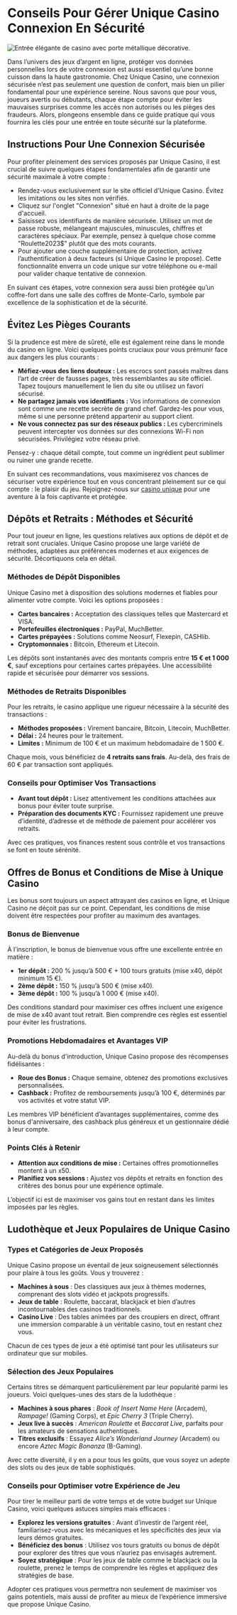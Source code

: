 <h1>Conseils Pour Gérer Unique Casino Connexion En Sécurité</h1>
    <img src="https://img.freepik.com/free-vector/realistic-casino-gambling-illustration_52683-99923.jpg?ga=GA1.1.22409829.1737708110&semt=ais_hybrid" alt="Entrée élégante de casino avec porte métallique décorative." style="max-width: 100%; height: auto; display: block; margin: 0 auto;">

<p>Dans l’univers des jeux d’argent en ligne, protéger vos données personnelles lors de votre connexion est aussi essentiel qu’une bonne cuisson dans la haute gastronomie. Chez Unique Casino, une connexion sécurisée n’est pas seulement une question de confort, mais bien un pilier fondamental pour une expérience sereine. Nous savons que pour vous, joueurs avertis ou débutants, chaque étape compte pour éviter les mauvaises surprises comme les accès non autorisés ou les pièges des fraudeurs. Alors, plongeons ensemble dans ce guide pratique qui vous fournira les clés pour une entrée en toute sécurité sur la plateforme.</p>

<h2>Instructions Pour Une Connexion Sécurisée</h2>
<p>Pour profiter pleinement des services proposés par Unique Casino, il est crucial de suivre quelques étapes fondamentales afin de garantir une sécurité maximale à votre compte :</p>
<ul>
    <li>Rendez-vous exclusivement sur le site officiel d'Unique Casino. Évitez les imitations ou les sites non vérifiés.</li>
    <li>Cliquez sur l'onglet "Connexion" situé en haut à droite de la page d'accueil.</li>
    <li>Saisissez vos identifiants de manière sécurisée. Utilisez un mot de passe robuste, mélangeant majuscules, minuscules, chiffres et caractères spéciaux. Par exemple, pensez à quelque chose comme "Roulette2023$" plutôt que des mots courants.</li>
    <li>Pour ajouter une couche supplémentaire de protection, activez l’authentification à deux facteurs (si Unique Casino le propose). Cette fonctionnalité enverra un code unique sur votre téléphone ou e-mail pour valider chaque tentative de connexion.</li>
</ul>
<p>En suivant ces étapes, votre connexion sera aussi bien protégée qu’un coffre-fort dans une salle des coffres de Monte-Carlo, symbole par excellence de la sophistication et de la sécurité.</p>

<h2>Évitez Les Pièges Courants</h2>
<p>Si la prudence est mère de sûreté, elle est également reine dans le monde du casino en ligne. Voici quelques points cruciaux pour vous prémunir face aux dangers les plus courants :</p>
<ul>
    <li><strong>Méfiez-vous des liens douteux :</strong> Les escrocs sont passés maîtres dans l’art de créer de fausses pages, très ressemblantes au site officiel. Tapez toujours manuellement le lien du site ou utilisez un favori sécurisé.</li>
    <li><strong>Ne partagez jamais vos identifiants :</strong> Vos informations de connexion sont comme une recette secrète de grand chef. Gardez-les pour vous, même si une personne prétend appartenir au support client.</li>
    <li><strong>Ne vous connectez pas sur des réseaux publics :</strong> Les cybercriminels peuvent intercepter vos données sur des connexions Wi-Fi non sécurisées. Privilégiez votre réseau privé.</li>
</ul>
<p>Pensez-y : chaque détail compte, tout comme un ingrédient peut sublimer ou ruiner une grande recette.</p>

<p>En suivant ces recommandations, vous maximiserez vos chances de sécuriser votre expérience tout en vous concentrant pleinement sur ce qui compte : le plaisir du jeu. Rejoignez-nous sur <a href="https://uniquecasinos.net/" target="_blank">casino unique</a> pour une aventure à la fois captivante et protégée.</p>

<h2>Dépôts et Retraits : Méthodes et Sécurité</h2>
<p>Pour tout joueur en ligne, les questions relatives aux options de dépôt et de retrait sont cruciales. Unique Casino propose une large variété de méthodes, adaptées aux préférences modernes et aux exigences de sécurité. Décortiquons cela en détail.</p>

<h3>Méthodes de Dépôt Disponibles</h3>
<p>Unique Casino met à disposition des solutions modernes et fiables pour alimenter votre compte. Voici les options proposées :</p>
<ul>
    <li><strong>Cartes bancaires :</strong> Acceptation des classiques telles que Mastercard et VISA.</li>
    <li><strong>Portefeuilles électroniques :</strong> PayPal, MuchBetter.</li>
    <li><strong>Cartes prépayées :</strong> Solutions comme Neosurf, Flexepin, CASHlib.</li>
    <li><strong>Cryptomonnaies :</strong> Bitcoin, Ethereum et Litecoin.</li>
</ul>
<p>Les dépôts sont instantanés avec des montants compris entre <strong>15 € et 1 000 €</strong>, sauf exceptions pour certaines cartes prépayées. Une accessibilité rapide et sécurisée pour démarrer vos sessions.</p>

<h3>Méthodes de Retraits Disponibles</h3>
<p>Pour les retraits, le casino applique une rigueur nécessaire à la sécurité des transactions :</p>
<ul>
    <li><strong>Méthodes proposées :</strong> Virement bancaire, Bitcoin, Litecoin, MuchBetter.</li>
    <li><strong>Délai :</strong> 24 heures pour le traitement.</li>
    <li><strong>Limites :</strong> Minimum de 100 € et un maximum hebdomadaire de 1 500 €.</li>
</ul>
<p>Chaque mois, vous bénéficiez de <strong>4 retraits sans frais</strong>. Au-delà, des frais de 60 € par transaction sont appliqués.</p>

<h3>Conseils pour Optimiser Vos Transactions</h3>
<ul>
    <li><strong>Avant tout dépôt :</strong> Lisez attentivement les conditions attachées aux bonus pour éviter toute surprise.</li>
    <li><strong>Préparation des documents KYC :</strong> Fournissez rapidement une preuve d’identité, d’adresse et de méthode de paiement pour accélérer vos retraits.</li>
</ul>
<p>Avec ces pratiques, vos finances restent sous contrôle et vos transactions se font en toute sérénité.</p>

<h2>Offres de Bonus et Conditions de Mise à Unique Casino</h2>
<p>Les bonus sont toujours un aspect attrayant des casinos en ligne, et Unique Casino ne déçoit pas sur ce point. Cependant, les conditions de mise doivent être respectées pour profiter au maximum des avantages.</p>

<h3>Bonus de Bienvenue</h3>
<p>À l’inscription, le bonus de bienvenue vous offre une excellente entrée en matière :</p>
<ul>
    <li><strong>1er dépôt :</strong> 200 % jusqu’à 500 € + 100 tours gratuits (mise x40, dépôt minimum 15 €).</li>
    <li><strong>2ème dépôt :</strong> 150 % jusqu’à 500 € (mise x40).</li>
    <li><strong>3ème dépôt :</strong> 100 % jusqu’à 1 000 € (mise x40).</li>
</ul>
<p>Des conditions standard pour maximiser ces offres incluent une exigence de mise de x40 avant tout retrait. Bien comprendre ces règles est essentiel pour éviter les frustrations.</p>

<h3>Promotions Hebdomadaires et Avantages VIP</h3>
<p>Au-delà du bonus d'introduction, Unique Casino propose des récompenses fidélisantes :</p>
<ul>
    <li><strong>Roue des Bonus :</strong> Chaque semaine, obtenez des promotions exclusives personnalisées.</li>
    <li><strong>Cashback :</strong> Profitez de remboursements jusqu’à 100 €, déterminés par vos activités et votre statut VIP.</li>
</ul>
<p>Les membres VIP bénéficient d’avantages supplémentaires, comme des bonus d'anniversaire, des cashback plus généreux et un gestionnaire dédié à leur compte.</p>

<h3>Points Clés à Retenir</h3>
<ul>
    <li><strong>Attention aux conditions de mise :</strong> Certaines offres promotionnelles montent à un x50.</li>
    <li><strong>Planifiez vos sessions :</strong> Ajustez vos dépôts et retraits en fonction des critères des bonus pour une expérience optimale.</li>
</ul>
<p>L’objectif ici est de maximiser vos gains tout en restant dans les limites imposées par les règles.</p>
 

 
<h2>Ludothèque et Jeux Populaires de Unique Casino</h2>

<h3>Types et Catégories de Jeux Proposés</h3>
<p>Unique Casino propose un éventail de jeux soigneusement sélectionnés pour plaire à tous les goûts. Vous y trouverez :</p>
<ul>
    <li><strong>Machines à sous</strong> : Des classiques aux jeux à thèmes modernes, comprenant des slots vidéo et jackpots progressifs.</li>
    <li><strong>Jeux de table</strong> : Roulette, baccarat, blackjack et bien d’autres incontournables des casinos traditionnels.</li>
    <li><strong>Casino Live</strong> : Des tables animées par des croupiers en direct, offrant une immersion comparable à un véritable casino, tout en restant chez vous.</li>
</ul>
<p>Chacun de ces types de jeux a été optimisé tant pour les utilisateurs sur ordinateur que sur mobiles.</p>

<h3>Sélection des Jeux Populaires</h3>
<p>Certains titres se démarquent particulièrement par leur popularité parmi les joueurs. Voici quelques-unes des stars de la ludothèque :</p>
<ul>
    <li><strong>Machines à sous phares</strong> : <em>Book of Insert Name Here</em> (Arcadem), <em>Rampage!</em> (Gaming Corps), et <em>Epic Cherry 3</em> (Triple Cherry).</li>
    <li><strong>Jeux live à succès</strong> : <em>American Roulette</em> et <em>Baccarat Live</em>, parfaits pour les amateurs de sensations authentiques.</li>
    <li><strong>Titres exclusifs</strong> : Essayez <em>Alice’s Wonderland Journey</em> (Arcadem) ou encore <em>Aztec Magic Bonanza</em> (B-Gaming).</li>
</ul>
<p>Avec cette diversité, il y en a pour tous les goûts, que vous soyez un adepte des slots ou des jeux de table sophistiqués.</p>

<h3>Conseils pour Optimiser votre Expérience de Jeu</h3>
<p>Pour tirer le meilleur parti de votre temps et de votre budget sur Unique Casino, voici quelques astuces simples mais efficaces :</p>
<ul>
    <li><strong>Explorez les versions gratuites</strong> : Avant d’investir de l’argent réel, familiarisez-vous avec les mécaniques et les spécificités des jeux via leurs démos gratuites.</li>
    <li><strong>Bénéficiez des bonus</strong> : Utilisez vos tours gratuits ou bonus de dépôt pour explorer des titres que vous n’auriez pas envisagés autrement.</li>
    <li><strong>Soyez stratégique</strong> : Pour les jeux de table comme le blackjack ou la roulette, prenez le temps de comprendre les règles et appliquez des stratégies de base.</li>
</ul>
<p>Adopter ces pratiques vous permettra non seulement de maximiser vos gains potentiels, mais aussi de profiter au mieux de l’expérience immersive que propose Unique Casino.</p>